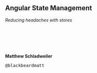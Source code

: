 ## Angular State Management

*Reducing headaches with stores*

<p style="margin-top: 100px; font-weight: bold;">Matthew Schladweiler</p>

<p><tt>@blackbeardmatt</tt></p>